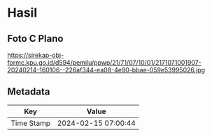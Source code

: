 # Hasil

## Foto C Plano

https://sirekap-obj-formc.kpu.go.id/d594/pemilu/ppwp/21/71/07/10/01/2171071001907-20240214-160106--226af344-ea08-4e90-bbae-059e53995026.jpg


## Metadata

| Key        | Value               |
| ---------- | ------------------- |
| Time Stamp | 2024-02-15 07:00:44 |



